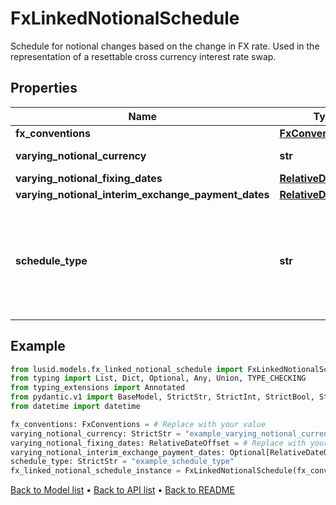 # FxLinkedNotionalSchedule

Schedule for notional changes based on the change in FX rate.  Used in the representation of a resettable cross currency interest rate swap.
## Properties
Name | Type | Description | Notes
------------ | ------------- | ------------- | -------------
**fx_conventions** | [**FxConventions**](FxConventions.md) |  | 
**varying_notional_currency** | **str** | The currency of the varying notional amount. | 
**varying_notional_fixing_dates** | [**RelativeDateOffset**](RelativeDateOffset.md) |  | 
**varying_notional_interim_exchange_payment_dates** | [**RelativeDateOffset**](RelativeDateOffset.md) |  | [optional] 
**schedule_type** | **str** | The available values are: FixedSchedule, FloatSchedule, OptionalitySchedule, StepSchedule, Exercise, FxRateSchedule, FxLinkedNotionalSchedule, BondConversionSchedule, Invalid | 
## Example

```python
from lusid.models.fx_linked_notional_schedule import FxLinkedNotionalSchedule
from typing import List, Dict, Optional, Any, Union, TYPE_CHECKING
from typing_extensions import Annotated
from pydantic.v1 import BaseModel, StrictStr, StrictInt, StrictBool, StrictFloat, StrictBytes, Field, validator, ValidationError, conlist, constr
from datetime import datetime

fx_conventions: FxConventions = # Replace with your value
varying_notional_currency: StrictStr = "example_varying_notional_currency"
varying_notional_fixing_dates: RelativeDateOffset = # Replace with your value
varying_notional_interim_exchange_payment_dates: Optional[RelativeDateOffset] = # Replace with your value
schedule_type: StrictStr = "example_schedule_type"
fx_linked_notional_schedule_instance = FxLinkedNotionalSchedule(fx_conventions=fx_conventions, varying_notional_currency=varying_notional_currency, varying_notional_fixing_dates=varying_notional_fixing_dates, varying_notional_interim_exchange_payment_dates=varying_notional_interim_exchange_payment_dates, schedule_type=schedule_type)

```

[Back to Model list](../README.md#documentation-for-models) &#8226; [Back to API list](../README.md#documentation-for-api-endpoints) &#8226; [Back to README](../README.md)


